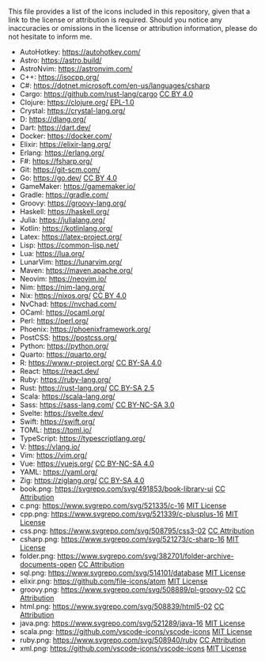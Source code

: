 This file provides a list of the icons included in this repository, given that a link to the license or attribution is required. Should you notice any inaccuracies or omissions in the license or attribution information, please do not hesitate to inform me.

- AutoHotkey: https://autohotkey.com/
- Astro: https://astro.build/
- AstroNvim: https://astronvim.com/
- C++: https://isocpp.org/
- C#: https://dotnet.microsoft.com/en-us/languages/csharp
- Cargo: https://github.com/rust-lang/cargo [CC BY 4.0](https://creativecommons.org/licenses/by/4.0/)
- Clojure: https://clojure.org/ [EPL-1.0](https://opensource.org/license/epl-1-0)
- Crystal: https://crystal-lang.org/
- D: https://dlang.org/
- Dart: https://dart.dev/
- Docker: https://docker.com/
- Elixir: https://elixir-lang.org/
- Erlang: https://erlang.org/
- F#: https://fsharp.org/
- Git: https://git-scm.com/
- Go: https://go.dev/ [CC BY 4.0](https://creativecommons.org/licenses/by/4.0/)
- GameMaker: https://gamemaker.io/
- Gradle: https://gradle.com/
- Groovy: https://groovy-lang.org/
- Haskell: https://haskell.org/
- Julia: https://julialang.org/
- Kotlin: https://kotlinlang.org/
- Latex: https://latex-project.org/
- Lisp: https://common-lisp.net/
- Lua: https://lua.org/
- LunarVim: https://lunarvim.org/
- Maven: https://maven.apache.org/
- Neovim: https://neovim.io/
- Nim: https://nim-lang.org/
- Nix: https://nixos.org/ [CC BY 4.0](https://creativecommons.org/licenses/by/4.0/)
- NvChad: https://nvchad.com/
- OCaml: https://ocaml.org/
- Perl: https://perl.org/
- Phoenix: https://phoenixframework.org/
- PostCSS: https://postcss.org/
- Python: https://python.org/
- Quarto: https://quarto.org/
- R: https://www.r-project.org/ [CC BY-SA 4.0](https://creativecommons.org/licenses/by-sa/4.0/)
- React: https://react.dev/
- Ruby: https://ruby-lang.org/
- Rust: https://rust-lang.org/ [CC BY-SA 2.5](https://creativecommons.org/licenses/by-sa/2.5/)
- Scala: https://scala-lang.org/
- Sass: https://sass-lang.com/ [CC BY-NC-SA 3.0](https://creativecommons.org/licenses/by-nc-sa/3.0/)
- Svelte: https://svelte.dev/
- Swift: https://swift.org/
- TOML: https://toml.io/
- TypeScript: https://typescriptlang.org/
- V: https://vlang.io/
- Vim: https://vim.org/
- Vue: https://vuejs.org/ [CC BY-NC-SA 4.0](https://creativecommons.org/licenses/by-nc-sa/4.0/)
- YAML: https://yaml.org/
- Zig: https://ziglang.org/ [CC BY-SA 4.0](https://creativecommons.org/licenses/by-sa/4.0/)
- book.png: https://svgrepo.com/svg/491853/book-library-ui [CC Attribution](https://www.svgrepo.com/page/licensing/#CC%20Attribution)
- c.png: https://www.svgrepo.com/svg/521335/c-16 [MIT License](https://opensource.org/licenses/MIT)
- cpp.png: https://www.svgrepo.com/svg/521339/c-plusplus-16 [MIT License](https://opensource.org/licenses/MIT)
- css.png: https://www.svgrepo.com/svg/508795/css3-02 [CC Attribution](https://www.svgrepo.com/page/licensing/#CC%20Attribution)
- csharp.png: https://www.svgrepo.com/svg/521273/c-sharp-16 [MIT License](https://opensource.org/licenses/MIT)
- folder.png: https://www.svgrepo.com/svg/382701/folder-archive-documents-open [CC Attribution](https://www.svgrepo.com/page/licensing/#CC%20Attribution)
- sql.png: https://www.svgrepo.com/svg/514101/database [MIT License](https://opensource.org/licenses/MIT)
- elixir.png: https://github.com/file-icons/atom [MIT License](https://opensource.org/licenses/MIT)
- groovy.png: https://www.svgrepo.com/svg/508889/pl-groovy-02 [CC Attribution](https://www.svgrepo.com/page/licensing/#CC%20Attribution)
- html.png: https://www.svgrepo.com/svg/508839/html5-02 [CC Attribution](https://www.svgrepo.com/page/licensing/#CC%20Attribution)
- java.png: https://www.svgrepo.com/svg/521289/java-16 [MIT License](https://opensource.org/licenses/MIT)
- scala.png: https://github.com/vscode-icons/vscode-icons [MIT License](https://opensource.org/licenses/MIT)
- ruby.png: https://www.svgrepo.com/svg/508940/ruby [CC Attribution](https://www.svgrepo.com/page/licensing/#CC%20Attribution)
- xml.png: https://github.com/vscode-icons/vscode-icons [MIT License](https://opensource.org/licenses/MIT)